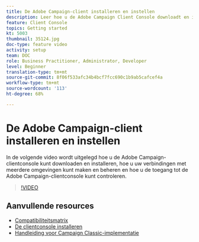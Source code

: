 ```yaml
---
title: De Adobe Campaign-client installeren en instellen
description: Leer hoe u de Adobe Campaign Client Console downloadt en installeert, uw verbindingen maakt en beheert met meerdere omgevingen en de toegang tot de Adobe Campaign Client Console verifieert.
feature: Client Console
topics: Getting started
kt: 5003
thumbnail: 35124.jpg
doc-type: feature video
activity: setup
team: DOC
role: Business Practitioner, Administrator, Developer
level: Beginner
translation-type: tm+mt
source-git-commit: 8f06f533afc34b4bcf7fcc690c1b9ab5cafcef4a
workflow-type: tm+mt
source-wordcount: '113'
ht-degree: 68%

---
```



# De Adobe Campaign-client installeren en instellen

In de volgende video wordt uitgelegd hoe u de Adobe Campaign-clientconsole kunt downloaden en installeren, hoe u uw verbindingen met meerdere omgevingen kunt maken en beheren en hoe u de toegang tot de Adobe Campaign-clientconsole kunt controleren.

>[!VIDEO](https://video.tv.adobe.com/v/35124?quality=12)

## Aanvullende resources

* [Compatibiliteitsmatrix](https://helpx.adobe.com/nl/campaign/kb/compatibility-matrix.html)
* [De clientconsole installeren](https://docs.adobe.com/content/help/nl-NL/campaign-classic/using/installing-campaign-classic/installing-campaign-in-windows-/installing-the-client-console.html)
* [Handleiding voor Campaign Classic-implementatie](https://helpx.adobe.com/nl/campaign/kb/acc-implementation.html)
